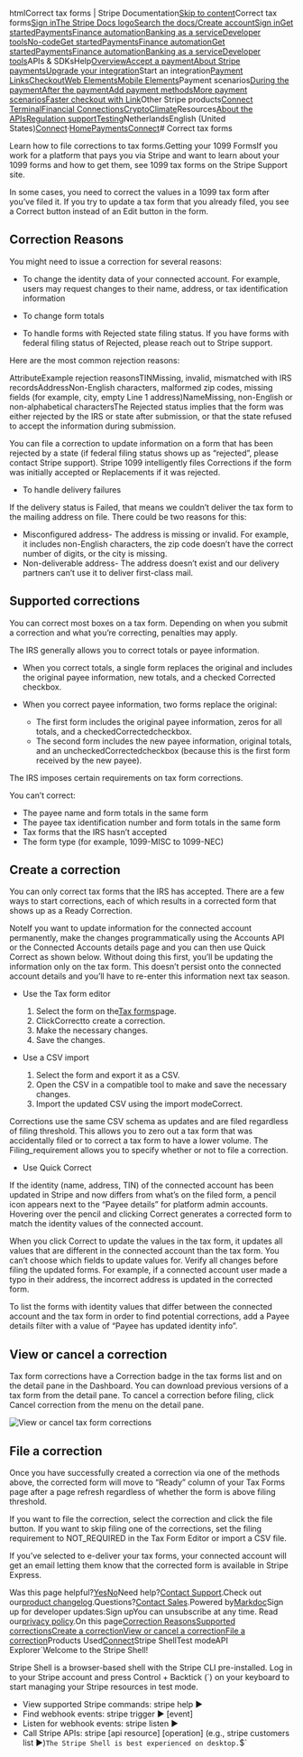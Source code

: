 htmlCorrect tax forms | Stripe Documentation[Skip to content](#main-content)Correct tax forms[Sign in](https://dashboard.stripe.com/login?redirect=https%3A%2F%2Fdocs.stripe.com%2Fconnect%2Fcorrect-tax-forms)[The Stripe Docs logo](/)[Search the docs/](#)[Create account](https://dashboard.stripe.com/register/connect)[Sign in](https://dashboard.stripe.com/login?redirect=https%3A%2F%2Fdocs.stripe.com%2Fconnect%2Fcorrect-tax-forms)[Get started](/get-started)[Payments](/payments)[Finance automation](/finance-automation)[Banking as a service](/financial-services)[Developer tools](/development)[No-code](/no-code)[Get started](/get-started)[Payments](/payments)[Finance automation](/finance-automation)[](#)[Get started](/get-started)[Payments](/payments)[Finance automation](/finance-automation)[Banking as a service](/financial-services)[Developer tools](/development)[](#)APIs & SDKsHelp[Overview](/docs/payments)[Accept a payment](#)[About Stripe payments](#)[Upgrade your integration](/docs/payments/upgrades)Start an integration[Payment Links](#)[Checkout](#)[Web Elements](#)[Mobile Elements](#)Payment scenarios[During the payment](#)[After the payment](#)[Add payment methods](#)[More payment scenarios](#)[Faster checkout with Link](#)Other Stripe products[Connect](#)
[Terminal](#)[Financial Connections](#)[Crypto](#)[Climate](#)Resources[About the APIs](#)[Regulation support](#)[Testing](/docs/testing)NetherlandsEnglish (United States)[](#)[](#)[Connect](/connect)·[Home](/docs)[Payments](/docs/payments)[Connect](/docs/connect)# Correct tax forms

Learn how to file corrections to tax forms.Getting your 1099 FormsIf you work for a platform that pays you via Stripe and want to learn about your 1099 forms and how to get them, see 1099 tax forms on the Stripe Support site.

In some cases, you need to correct the values in a 1099 tax form after you’ve filed it. If you try to update a tax form that you already filed, you see a Correct button instead of an Edit button in the form.

## Correction Reasons

You might need to issue a correction for several reasons:

- To change the identity data of your connected account. For example, users may request changes to their name, address, or tax identification information


- To change form totals


- To handle forms with Rejected state filing status. If you have forms with federal filing status of Rejected, please reach out to Stripe support.

Here are the most common rejection reasons:

AttributeExample rejection reasonsTINMissing, invalid, mismatched with IRS recordsAddressNon-English characters, malformed zip codes, missing fields (for example, city, empty Line 1 address)NameMissing, non-English or non-alphabetical charactersThe Rejected status implies that the form was either rejected by the IRS or state after submission, or that the state refused to accept the information during submission.

You can file a correction to update information on a form that has been rejected by a state (if federal filing status shows up as “rejected”, please contact Stripe support). Stripe 1099 intelligently files Corrections if the form was initially accepted or Replacements if it was rejected.


- To handle delivery failures

If the delivery status is Failed, that means we couldn’t deliver the tax form to the mailing address on file. There could be two reasons for this:

  - Misconfigured address-  The address is missing or invalid. For example, it includes non-English characters, the zip code doesn’t have the correct number of digits, or the city is missing.
  - Non-deliverable address- The address doesn’t exist and our delivery partners can’t use it to deliver first-class mail.



## Supported corrections

You can correct most boxes on a tax form. Depending on when you submit a correction and what you’re correcting, penalties may apply.

The IRS generally allows you to correct totals or payee information.

- When you correct totals, a single form replaces the original and includes the original payee information, new totals, and a checked Corrected checkbox.


- When you correct payee information, two forms replace the original:

  - The first form includes the original payee information, zeros for all totals, and a checkedCorrectedcheckbox.
  - The second form includes the new payee information, original totals, and an uncheckedCorrectedcheckbox (because this is the first form received by the new payee).



The IRS imposes certain requirements on tax form corrections.

You can’t correct:

- The payee name and form totals in the same form
- The payee tax identification number and form totals in the same form
- Tax forms that the IRS hasn’t accepted
- The form type (for example, 1099-MISC to 1099-NEC)

## Create a correction

You can only correct tax forms that the IRS has accepted.  There are a few ways to start corrections, each of which results in a corrected form that shows up as a Ready Correction.

NoteIf you want to update information for the connected account permanently, make the changes programmatically using the Accounts API or the Connected Accounts details page and you can then use Quick Correct as shown below. Without doing this first, you’ll be updating the information only on the tax form. This doesn’t persist onto the connected account details and you’ll have to re-enter this information next tax season.

- Use the Tax form editor

  1. Select the form on the[Tax forms](https://dashboard.stripe.com/connect/taxes/forms)page.
  2. ClickCorrectto create a correction.
  3. Make the necessary changes.
  4. Save the changes.


- Use a CSV import

  1. Select the form and export it as a CSV.
  2. Open the CSV in a compatible tool to make and save the necessary changes.
  3. Import the updated CSV using the import modeCorrect.

Corrections use the same CSV schema as updates and are filed regardless of filing threshold. This allows you to zero out a tax form that was accidentally filed or to correct a tax form to have a lower volume. The Filing_requirement allows you to specify whether or not to file a correction.


- Use Quick Correct

If the identity (name, address, TIN) of the connected account has been updated in Stripe and now differs from what’s on the filed form, a pencil icon appears next to the “Payee details” for platform admin accounts. Hovering over the pencil and clicking Correct generates a corrected form to match the identity values of the connected account.

When you click Correct to update the values in the tax form, it updates all values that are different in the connected account than the tax form. You can’t choose which fields to update values for. Verify all changes before filing the updated forms. For example, if a connected account user made a typo in their address, the incorrect address is updated in the corrected form.

To list the forms with identity values that differ between the connected account and the tax form in order to find potential corrections, add a Payee details filter with a value of “Payee has updated identity info”.



## View or cancel a correction

Tax form corrections have a Correction badge in the tax forms list and on the detail pane in the Dashboard. You can download previous versions of a tax form from the detail pane. To cancel a correction before filing, click Cancel correction from the menu on the detail pane.

![View or cancel tax form corrections](https://b.stripecdn.com/docs-statics-srv/assets/view-cancel-correction-new.2c0d2cdae64ec49be826b5e641ea5b89.png)

## File a correction

Once you have successfully created a correction via one of the methods above, the corrected form will move to “Ready” column of your Tax Forms page after a page refresh regardless of whether the form is above filing threshold.

If you want to file the correction, select the correction and click the file button. If you want to skip filing one of the corrections, set the filing requirement to NOT_REQUIRED in the Tax Form Editor or import a CSV file.

If you’ve selected to e-deliver your tax forms, your connected account will get an email letting them know that the corrected form is available in Stripe Express.

Was this page helpful?[Yes](#)[No](#)Need help?[Contact Support](https://support.stripe.com/).Check out our[product changelog](https://stripe.com/blog/changelog).Questions?[Contact Sales](https://stripe.com/contact/sales).Powered by[Markdoc](https://markdoc.dev)Sign up for developer updates:Sign upYou can unsubscribe at any time. Read our[privacy policy](https://stripe.com/privacy).On this page[Correction Reasons](#correction-reasons)[Supported corrections](#supported-corrections)[Create a correction](#create-a-correction)[View or cancel a correction](#view-or-cancel-a-correction)[File a correction](#file-a-correction)Products Used[Connect](/connect)Stripe ShellTest modeAPI Explorer[](https://stripe.com/docs/stripe-cli#install)`Welcome to the Stripe Shell!

Stripe Shell is a browser-based shell with the Stripe CLI pre-installed. Log in to your
Stripe account and press Control + Backtick (`) on your keyboard to start managing your Stripe
resources in test mode.

- View supported Stripe commands: stripe help ▶️
- Find webhook events: stripe trigger ▶️ [event]
- Listen for webhook events: stripe listen ▶
- Call Stripe APIs: stripe [api resource] [operation] (e.g., stripe customers list ▶️)`The Stripe Shell is best experienced on desktop.`$`